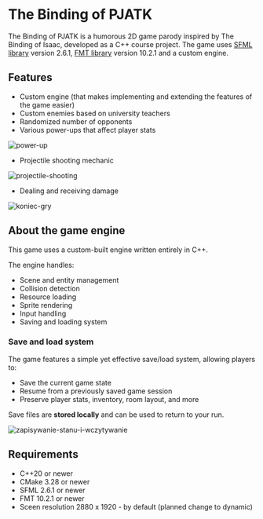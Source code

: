 # The Binding of PJATK

The Binding of PJATK is a humorous 2D game parody inspired by The Binding of Isaac, developed as a C++ course project. The game uses [SFML library](https://github.com/SFML/SFML) version 2.6.1, [FMT library](https://github.com/fmtlib/fmt) version 10.2.1 and a custom engine.

## Features

- Custom engine (that makes implementing and extending the features of the game easier)
- Custom enemies based on university teachers
- Randomized number of opponents
- Various power-ups that affect player stats
  
![power-up](https://github.com/user-attachments/assets/e1fa2dee-a248-456f-b6c3-beadaf2b0289)

- Projectile shooting mechanic
  
![projectile-shooting](https://github.com/user-attachments/assets/786742ab-78a3-4d08-b61b-a1910f0ab8d8)

- Dealing and receiving damage

![koniec-gry](https://github.com/user-attachments/assets/8d930982-ea7d-4729-bdef-e2d6fd49f764)

## About the game engine

This game uses a custom-built engine written entirely in C++.

The engine handles:

- Scene and entity management
- Collision detection
- Resource loading
- Sprite rendering
- Input handling
- Saving and loading system

### Save and load system

The game features a simple yet effective save/load system, allowing players to:

- Save the current game state
- Resume from a previously saved game session
- Preserve player stats, inventory, room layout, and more

Save files are **stored locally** and can be used to return to your run.

![zapisywanie-stanu-i-wczytywanie](https://github.com/user-attachments/assets/aa0a14a7-d4e1-4ca6-8f20-04e67c58cc3d)


## Requirements

- C++20 or newer
- CMake 3.28 or newer
- SFML 2.6.1 or newer
- FMT 10.2.1 or newer
- Sceen resolution 2880 x 1920 - by default (planned change to dynamic)
